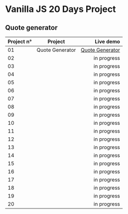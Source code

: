 # Vanilla JS 20 Days Project

## Quote generator

| Project n° |    Project     |   Live demo |
| ---------- | :------------: | ----------: |
| 01         | Quote Generator | [Quote Generator](vnkho-quotegenerator.netlify.app) |
| 02         |                | in progress |
| 03         |                | in progress |
| 04         |                | in progress |
| 05         |                | in progress |
| 06         |                | in progress |
| 07         |                | in progress |
| 08         |                | in progress |
| 09         |                | in progress |
| 10         |                | in progress |
| 11         |                | in progress |
| 12         |                | in progress |
| 13         |                | in progress |
| 14         |                | in progress |
| 15         |                | in progress |
| 16         |                | in progress |
| 17         |                | in progress |
| 18         |                | in progress |
| 19         |                | in progress |
| 20         |                | in progress |
